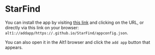 # StarFind


You can install the app by visiting [this link](https://.github.io/StarFind/) and clicking on the URL, or directly via this link on your browser: `alt1://addapp/https://.github.io/StarFind/appconfig.json`.

You can also open it in the Alt1 browser and click the `add app` button that appears.